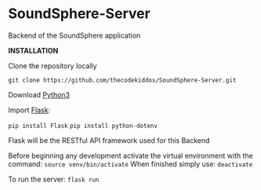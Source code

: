 # SoundSphere-Server
Backend of the SoundSphere application

**INSTALLATION**

Clone the repository locally

`git clone https://github.com/thecodekiddos/SoundSphere-Server.git`

Download [Python3](https://www.python.org/downloads/release/python-370/)

Import [Flask](http://flask.pocoo.org):

`pip install Flask`
`pip install python-dotenv`

Flask will be the RESTful API framework used for this Backend

Before beginning any development activate the virtual environment with the command:
`source venv/bin/activate`
When finished simply use:
`deactivate`

To run the server:
`flask run`

